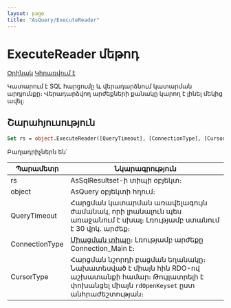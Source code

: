 ```yaml
---
layout: page
title: "AsQuery/ExecuteReader"
---
```


# ExecuteReader մեթոդ

[Օրինակ](../../Examples/E_AsQuery.md) [Կիրառվում է](../AsQuery.md)

Կատարում է SQL հարցումը և վերադարձնում կատարման արդյունքը։ Վերադարձվող արժեքների քանակը կարող է լինել մեկից ավել։

## Շարահյուսություն

```vb
Set rs = object.ExecuteReader([QueryTimeout], [ConnectionType], [CursorType])
```

Բաղադրիչներն են՝
    
| Պարամետր | Նկարագրություն |
|--|--|
| rs | AsSqlResultset-ի տիպի օբյեկտ։ |
| object | AsQuery օբյեկտի հղում։ |
| QueryTimeout | Հարցման կատարման առավելագույն ժամանակ, որի լրանալուն պես առաջանում է սխալ։ Լռությամբ ստանում է 30 վրկ. արժեք։ |
| ConnectionType | [Միացման տիպը](../../Constants/ConnectionType.md)։ Լռությամբ արժեքը Connection_Main է։|
| CursorType | Հարցման նշորդի բացման եղանակը։ Նախատեսված է միայն հին RDO-ով աշխատանքի համար։ Թույլատրելի է փոխանցել միայն `rdOpenKeyset` ըստ անհրաժեշտության։ |
